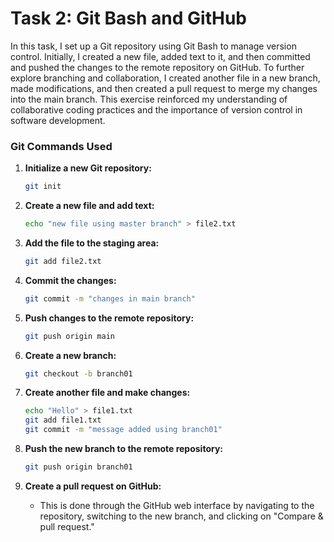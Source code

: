 
# Task 2: Git Bash and GitHub

In this task, I set up a Git repository using Git Bash to manage version control. Initially, I created a new file, added text to it, and then committed and pushed the changes to the remote repository on GitHub. To further explore branching and collaboration, I created another file in a new branch, made modifications, and then created a pull request to merge my changes into the main branch. This exercise reinforced my understanding of collaborative coding practices and the importance of version control in software development.

### Git Commands Used

1. **Initialize a new Git repository:**
   ```bash
   git init
   ```

2. **Create a new file and add text:**
   ```bash
   echo "new file using master branch" > file2.txt
   ```

3. **Add the file to the staging area:**
   ```bash
   git add file2.txt
   ```

4. **Commit the changes:**
   ```bash
   git commit -m "changes in main branch"
   ```

5. **Push changes to the remote repository:**
   ```bash
   git push origin main
   ```

6. **Create a new branch:**
   ```bash
   git checkout -b branch01
   ```

7. **Create another file and make changes:**
   ```bash
   echo "Hello" > file1.txt
   git add file1.txt
   git commit -m "message added using branch01"
   ```

8. **Push the new branch to the remote repository:**
   ```bash
   git push origin branch01
   ```

9. **Create a pull request on GitHub:**
   - This is done through the GitHub web interface by navigating to the repository, switching to the new branch, and clicking on "Compare & pull request."

